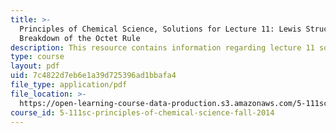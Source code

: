 ```yaml
---
title: >-
  Principles of Chemical Science, Solutions for Lecture 11: Lewis Structures:
  Breakdown of the Octet Rule
description: This resource contains information regarding lecture 11 solution.
type: course
layout: pdf
uid: 7c4822d7eb6e1a39d725396ad1bbafa4
file_type: application/pdf
file_location: >-
  https://open-learning-course-data-production.s3.amazonaws.com/5-111sc-principles-of-chemical-science-fall-2014/7c4822d7eb6e1a39d725396ad1bbafa4_MIT5_111F14_Lec11Soln.pdf
course_id: 5-111sc-principles-of-chemical-science-fall-2014
---
```

